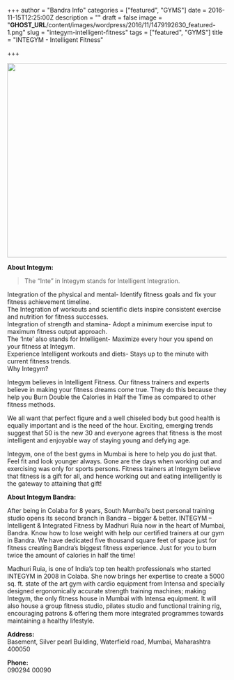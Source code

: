 +++
author = "Bandra Info"
categories = ["featured", "GYMS"]
date = 2016-11-15T12:25:00Z
description = ""
draft = false
image = "__GHOST_URL__/content/images/wordpress/2016/11/1479192630_featured-1.png"
slug = "integym-intelligent-fitness"
tags = ["featured", "GYMS"]
title = "INTEGYM - Intelligent Fitness"

+++


<p><a href="https://i0.wp.com/bandra.info/wp-content/uploads/2016/11/integym-offer-1_1_full.png?ssl=1"><img loading="lazy" src="https://i0.wp.com/bandra.info/wp-content/uploads/2016/11/integym-offer-1_1.png?resize=850%2C445&#038;ssl=1" align="middle" width="850" height="445" class="aligncenter" data-recalc-dims="1"></a></p>
<p dir="auto"><strong>About Integym:</strong></p>
<blockquote><p>The &#8220;Inte&#8221; in Integym stands for Intelligent Integration. </p></blockquote>
<p>Integration of the physical and mental- Identify fitness goals and fix your fitness achievement timeline.<br />The Integration of workouts and scientific diets inspire consistent exercise and nutrition for fitness successes.<br />Integration of strength and stamina- Adopt a minimum exercise input to maximum fitness output approach.<br />The ‘Inte’ also stands for Intelligent- Maximize every hour you spend on your fitness at Integym.<br />Experience Intelligent workouts and diets- Stays up to the minute with current fitness trends.<br />Why Integym?</p>
<p>Integym believes in Intelligent Fitness. Our fitness trainers and experts believe in making your fitness dreams come true. They do this because they help you Burn Double the Calories in Half the Time as compared to other fitness methods.</p>
<p>We all want that perfect figure and a well chiseled body but good health is equally important and is the need of the hour. Exciting, emerging trends suggest that 50 is the new 30 and everyone agrees that fitness is the most intelligent and enjoyable way of staying young and defying age.</p>
<p>Integym, one of the best gyms in Mumbai is here to help you do just that. Feel fit and look younger always. Gone are the days when working out and exercising was only for sports persons. Fitness trainers at Integym believe that fitness is a gift for all, and hence working out and eating intelligently is the gateway to attaining that gift!</p>
<p><strong>About Integym Bandra:</strong></p>
<p>After being in Colaba for 8 years, South Mumbai’s best personal training studio opens its second branch in Bandra – bigger &amp; better. INTEGYM – Intelligent &amp; Integrated Fitness by Madhuri Ruia now in the heart of Mumbai, Bandra. Know how to lose weight with help our certified trainers at our gym in Bandra. We have dedicated five thousand square feet of space just for fitness creating Bandra’s biggest fitness experience. Just for you to burn twice the amount of calories in half the time!</p>
<p>Madhuri Ruia, is one of India’s top ten health professionals who started INTEGYM in 2008 in Colaba. She now brings her expertise to create a 5000 sq. ft. state of the art gym with cardio equipment from Intensa and specially designed ergonomically accurate strength training machines; making Integym, the only fitness house in Mumbai with Intensa equipment. It will also house a group fitness studio, pilates studio and functional training rig, encouraging patrons &amp; offering them more integrated programmes towards maintaining a healthy lifestyle.</p>
<p dir="ltr"><strong>Address: </strong><br />Basement, Silver pearl Building, Waterfield road, Mumbai, Maharashtra 400050</p>
<p><strong>Phone:</strong><br />090294 00090</p>



